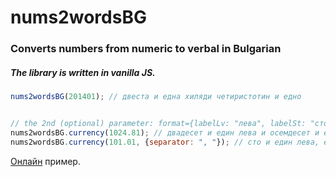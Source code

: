 # nums2wordsBG
### Converts numbers from numeric to verbal in Bulgarian
##### The library is written in vanilla JS.

```javascript
nums2wordsBG(201401); // двеста и една хиляди четиристотин и едно


// the 2nd (optional) parameter: format={labelLv: "лева", labelSt: "стотинки", separator:" и "}
nums2wordsBG.currency(1024.81); // двадесет и един лева и осемдесет и една стотинки
nums2wordsBG.currency(101.01, {separator: ", "}); // сто и един лева, една стотинки
```

[Онлайн](https://vidul-nikolaev-petrov.github.io/nums2wordsBG) пример.

